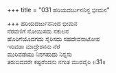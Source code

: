 +++
title = "031 ಹರಿಯದರ್ಜುನನಿನ್ದ ಭೀಮನ"

+++
ಹರಿಯದರ್ಜುನನಿಂದ ಭೀಮನ  
ನೆರವಣಿಗೆ ನೋಯಿಸದು ನಕುಲನ  
ಹೊರಿಗೆಯೊದಗದು ಸೈರಿಸದು ಸಹದೇವನಾಟೋಪ  
ಇರಿವಡಾ ಮಾದ್ರೇಶನನು ನೆರೆ  
ಮುರಿವಡೆಯು ನಿನಗಹುದು ನಿನ್ನನು  
ತರುಬಿದವರೇ ಕಷ್ಟರೆಂದನು ನಗುತ ಮುರವೈರಿ      ॥31॥